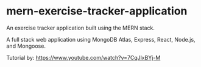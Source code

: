 # mern-exercise-tracker-application


 An exercise tracker application built using the MERN stack.

 A full stack web application using MongoDB Atlas, Express, React, Node.js, and Mongoose.

Tutorial by: https://www.youtube.com/watch?v=7CqJlxBYj-M
